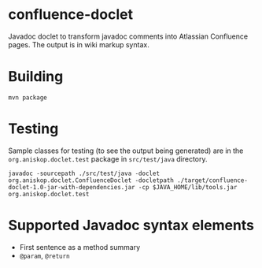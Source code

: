 # confluence-doclet
Javadoc doclet to transform javadoc comments into Atlassian Confluence pages. The output is in wiki markup syntax.

# Building
`mvn package`

# Testing
Sample classes for testing (to see the output being generated) are in the `org.aniskop.doclet.test` package in `src/test/java` directory.
```
javadoc -sourcepath ./src/test/java -doclet org.aniskop.doclet.ConfluenceDoclet -docletpath ./target/confluence-doclet-1.0-jar-with-dependencies.jar -cp $JAVA_HOME/lib/tools.jar  org.aniskop.doclet.test
```

# Supported Javadoc syntax elements
* First sentence as a method summary
* `@param`, `@return`
